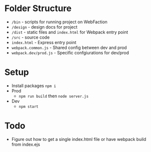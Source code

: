 # Folder Structure

- `/bin` - scripts for running project on WebFaction
- `/design` - design docs for project
- `/dist` - static files and `index.html` for Webpack entry point
- `/src` - source code
- `index.html` - Express entry point
- `webpack.common.js` - Shared config between dev and prod
- `webpack.dev/prod.js` - Specific confgiurations for dev/prod

# Setup
- Install packages `npm i`
- Prod
    - `npm run build` then `node server.js`
- Dev
    - `npm start`

# Todo
- Figure out how to get a single index.html file or have webpack build from index.ejs